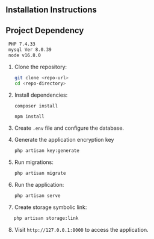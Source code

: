 ## Installation Instructions
## Project Dependency
   ```bash
    PHP 7.4.33
    mysql Ver 8.0.39
    node v16.8.0
   ```
1. Clone the repository:
   ```bash
   git clone <repo-url>
   cd <repo-directory>
   ```

2. Install dependencies:
   ```bash
   composer install
   
   npm install
   ```
   
3. Create `.env` file and configure the database.


4. Generate the application encryption key
   ```bash
   php artisan key:generate
   ```
   
5. Run migrations:
   ```bash
   php artisan migrate
   ```

6. Run the application:
   ```bash
   php artisan serve
   ```
7. Create storage symbolic link:
 ```bash
    php artisan storage:link
   ```

8. Visit `http://127.0.0.1:8000` to access the application.
